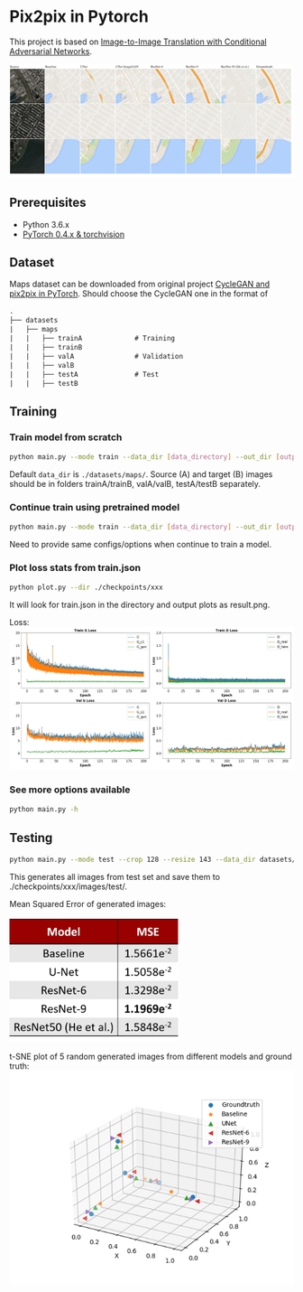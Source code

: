 # Pix2pix in Pytorch
This project is based on [Image-to-Image Translation with Conditional Adversarial Networks](https://arxiv.org/pdf/1611.07004v1.pdf).

<img src='imgs/generated.png'/>


## Prerequisites
- Python 3.6.x
- [PyTorch 0.4.x & torchvision](http://pytorch.org/)


## Dataset
Maps dataset can be downloaded from original project [CycleGAN and pix2pix in PyTorch](https://github.com/junyanz/pytorch-CycleGAN-and-pix2pix).
Should choose the CycleGAN one in the format of

    .
    ├── datasets
    |   ├── maps
    |   |   ├── trainA             # Training
    |   |   ├── trainB
    |   |   ├── valA               # Validation
    |   |   ├── valB
    |   |   ├── testA              # Test
    |   |   ├── testB


## Training

### Train model from scratch

```bash
python main.py --mode train --data_dir [data_directory] --out_dir [output_directory] --n_epoch 300 --resize 143 --crop 128 --batch_size 20
```
Default ```data_dir``` is ```./datasets/maps/```. Source (A) and target (B) images should be in folders trainA/trainB, valA/valB, testA/testB separately.

### Continue train using pretrained model
```bash
python main.py --mode train --data_dir [data_directory] --out_dir [output_directory] --n_epoch 300 --resize 143 --crop 128 --batch_size 20  --pretrain_path ./checkpoints/xxx/xxx.pt
```
Need to provide same configs/options when continue to train a model.

### Plot loss stats from train.json
```bash
python plot.py --dir ./checkpoints/xxx
```
It will look for train.json in the directory and output plots as result.png.

Loss:
<img src='imgs/loss.png'/>

### See more options available
```bash
python main.py -h
```

## Testing
```bash
python main.py --mode test --crop 128 --resize 143 --data_dir datasets/edges2shoes --pretrain_path ./checkpoints/xxx/xxx.pt --color_space YCbCr --color_ref path/to/reference/image.jpg
```
This generates all images from test set and save them to ./checkpoints/xxx/images/test/.


Mean Squared Error of generated images:
<br/><br/>
<img src='imgs/mse.png' width="300px"/>

t-SNE plot of 5 random generated images from different models and ground truth:
<img src='imgs/tsne.png' width="600px"/>
